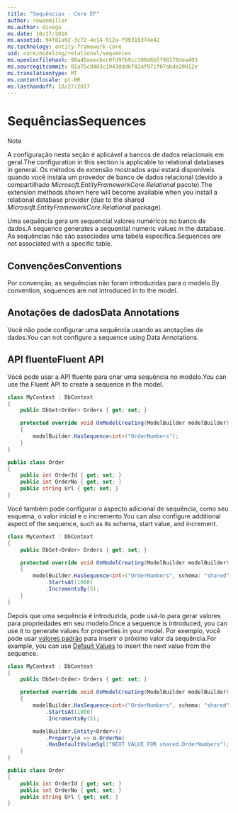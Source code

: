 ```yaml
---
title: "Sequências - Core EF"
author: rowanmiller
ms.author: divega
ms.date: 10/27/2016
ms.assetid: 94f81a92-3c72-4e14-912a-f99310374e42
ms.technology: entity-framework-core
uid: core/modeling/relational/sequences
ms.openlocfilehash: 98a40aeecbec0fd9fb9cc108d6b5f98178dea403
ms.sourcegitcommit: 01a75cd483c1943ddd6f82af971f07abde20912e
ms.translationtype: MT
ms.contentlocale: pt-BR
ms.lasthandoff: 10/27/2017
---
```

# <a name="sequences"></a><span data-ttu-id="312b4-102">Sequências</span><span class="sxs-lookup"><span data-stu-id="312b4-102">Sequences</span></span>

> [!NOTE]  
> <span data-ttu-id="312b4-103">A configuração nesta seção é aplicável a bancos de dados relacionais em geral.</span><span class="sxs-lookup"><span data-stu-id="312b4-103">The configuration in this section is applicable to relational databases in general.</span></span> <span data-ttu-id="312b4-104">Os métodos de extensão mostrados aqui estará disponíveis quando você instala um provedor de banco de dados relacional (devido a compartilhado *Microsoft.EntityFrameworkCore.Relational* pacote).</span><span class="sxs-lookup"><span data-stu-id="312b4-104">The extension methods shown here will become available when you install a relational database provider (due to the shared *Microsoft.EntityFrameworkCore.Relational* package).</span></span>

<span data-ttu-id="312b4-105">Uma sequência gera um sequencial valores numéricos no banco de dados.</span><span class="sxs-lookup"><span data-stu-id="312b4-105">A sequence generates a sequential numeric values in the database.</span></span> <span data-ttu-id="312b4-106">As sequências não são associadas uma tabela específica.</span><span class="sxs-lookup"><span data-stu-id="312b4-106">Sequences are not associated with a specific table.</span></span>

## <a name="conventions"></a><span data-ttu-id="312b4-107">Convenções</span><span class="sxs-lookup"><span data-stu-id="312b4-107">Conventions</span></span>

<span data-ttu-id="312b4-108">Por convenção, as sequências não foram introduzidas para o modelo.</span><span class="sxs-lookup"><span data-stu-id="312b4-108">By convention, sequences are not introduced in to the model.</span></span>

## <a name="data-annotations"></a><span data-ttu-id="312b4-109">Anotações de dados</span><span class="sxs-lookup"><span data-stu-id="312b4-109">Data Annotations</span></span>

<span data-ttu-id="312b4-110">Você não pode configurar uma sequência usando as anotações de dados.</span><span class="sxs-lookup"><span data-stu-id="312b4-110">You can not configure a sequence using Data Annotations.</span></span>

## <a name="fluent-api"></a><span data-ttu-id="312b4-111">API fluente</span><span class="sxs-lookup"><span data-stu-id="312b4-111">Fluent API</span></span>

<span data-ttu-id="312b4-112">Você pode usar a API fluente para criar uma sequência no modelo.</span><span class="sxs-lookup"><span data-stu-id="312b4-112">You can use the Fluent API to create a sequence in the model.</span></span>

<!-- [!code-csharp[Main](samples/core/relational/Modeling/FluentAPI/Samples/Relational/Sequence.cs?highlight=7)] -->
``` csharp
class MyContext : DbContext
{
    public DbSet<Order> Orders { get; set; }

    protected override void OnModelCreating(ModelBuilder modelBuilder)
    {
        modelBuilder.HasSequence<int>("OrderNumbers");
    }
}

public class Order
{
    public int OrderId { get; set; }
    public int OrderNo { get; set; }
    public string Url { get; set; }
}
```

<span data-ttu-id="312b4-113">Você também pode configurar o aspecto adicional de sequência, como seu esquema, o valor inicial e o incremento.</span><span class="sxs-lookup"><span data-stu-id="312b4-113">You can also configure additional aspect of the sequence, such as its schema, start value, and increment.</span></span>

<!-- [!code-csharp[Main](samples/core/relational/Modeling/FluentAPI/Samples/Relational/SequenceConfigured.cs?highlight=7,8,9)] -->
``` csharp
class MyContext : DbContext
{
    public DbSet<Order> Orders { get; set; }

    protected override void OnModelCreating(ModelBuilder modelBuilder)
    {
        modelBuilder.HasSequence<int>("OrderNumbers", schema: "shared")
            .StartsAt(1000)
            .IncrementsBy(5);
    }
}
```

<span data-ttu-id="312b4-114">Depois que uma sequência é introduzida, pode usá-lo para gerar valores para propriedades em seu modelo.</span><span class="sxs-lookup"><span data-stu-id="312b4-114">Once a sequence is introduced, you can use it to generate values for properties in your model.</span></span> <span data-ttu-id="312b4-115">Por exemplo, você pode usar [valores padrão](default-values.md) para inserir o próximo valor da sequência.</span><span class="sxs-lookup"><span data-stu-id="312b4-115">For example, you can use [Default Values](default-values.md) to insert the next value from the sequence.</span></span>

<!-- [!code-csharp[Main](samples/core/relational/Modeling/FluentAPI/Samples/Relational/SequenceUsed.cs?highlight=11,12,13)] -->
``` csharp
class MyContext : DbContext
{
    public DbSet<Order> Orders { get; set; }

    protected override void OnModelCreating(ModelBuilder modelBuilder)
    {
        modelBuilder.HasSequence<int>("OrderNumbers", schema: "shared")
            .StartsAt(1000)
            .IncrementsBy(5);

        modelBuilder.Entity<Order>()
            .Property(o => o.OrderNo)
            .HasDefaultValueSql("NEXT VALUE FOR shared.OrderNumbers");
    }
}

public class Order
{
    public int OrderId { get; set; }
    public int OrderNo { get; set; }
    public string Url { get; set; }
}
```
